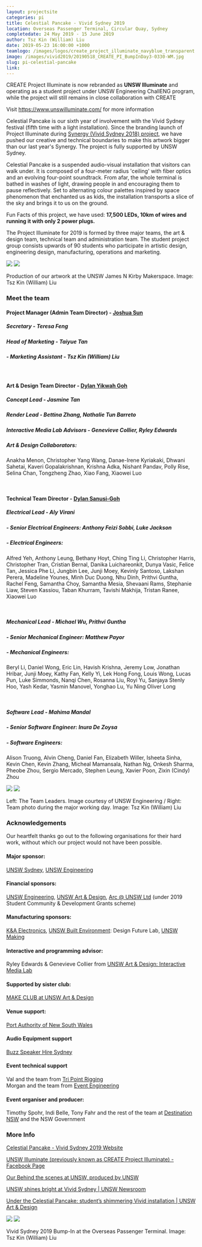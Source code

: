 ```yaml
---
layout: projectsite
categories: pi
title: Celestial Pancake - Vivid Sydney 2019
location: Overseas Passenger Terminal, Circular Quay, Sydney
completedate: 24 May 2019 - 15 June 2019
author: Tsz Kin (William) Liu
date: 2019-05-23 16:00:00 +1000
teamlogo: /images/logos/create_project_illuminate_navyblue_transparent.png
image: /images/vivid2019/20190518_CREATE_PI_BumpInDay3-0330-WM.jpg
slug: pi-celestial-pancake
link:
---
```

CREATE Project Illuminate is now rebranded as <b>UNSW Illuminate</b> and operating as a student project under UNSW Engineering ChallENG program, while the project will still remains in close collaboration with CREATE

Visit <a href="https://www.unswilluminate.com/" target="_blank">https://www.unswilluminate.com/</a> for more information

Celestial Pancake is our sixth year of involvement with the Vivid Sydney festival (fifth time with a light installation). Since the branding launch of Project Illuminate during <a href="{{'/projects/pi-synergy' | prepend: site.baseurl }}">Synergy (Vivid Sydney 2018) project</a>, we have pushed our creative and technical boundaries to make this artwork bigger than our last year's Synergy. The project is fully supported by UNSW Sydney.

Celestial Pancake is a suspended audio-visual installation that visitors can walk under. It is composed of a four-meter radius 'ceiling' with fiber optics and an evolving four-point soundtrack. From afar, the whole terminal is bathed in washes of light, drawing people in and encouraging them to pause reflectively. Set to alternating colour palettes inspired by space phenomenon that enchanted us as kids, the installation transports a slice of the sky and brings it to us on the ground.

Fun Facts of this project, we have used: <b>17,500 LEDs, 10km of wires and running it with only 2 power plugs.</b>

The Project Illuminate for 2019 is formed by three major teams, the art & design team, technical team and administration team. The student project group consists upwards of 90 students who participate in artistic design, engineering design, manufacturing, operations and marketing.

<img src="/images/vivid2019/20190512_CREATE_PI_JamesNKirby_Makerspace-0047-WM.jpg" class="contentimg">
<img src="/images/vivid2019/20190512_CREATE_PI_JamesNKirby_Makerspace-0117-WM.jpg" class="contentimg">

Production of our artwork at the UNSW James N Kirby Makerspace. Image: Tsz Kin (William) Liu

<h3>Meet the team</h3>

<h4>Project Manager (Admin Team Director) - <a href="{{'/team/JoshuaSun' | prepend: site.baseurl }}">Joshua Sun</a></h4>
<h5>Secretary - Teresa Feng</h5> 
<h5>Head of Marketing - Taiyue Tan</h5> 
<h5>- Marketing Assistant - Tsz Kin (William) Liu</h5>
<br>
<h4>Art & Design Team Director - <a href="{{'/team/DylanYikwahGoh' | prepend: site.baseurl }}">Dylan Yikwah Goh</a></h4>
<h5>Concept Lead - Jasmine Tan</h5>
<h5>Render Lead - Bettina Zhang, Nathalie Tun Barreto</h5> 
<h5>Interactive Media Lab Advisors - Genevieve Collier, Ryley Edwards</h5>
<h5>Art & Design Collaborators: </h5>
<p>Anakha Menon, Christopher Yang Wang, Danae-Irene Kyriakaki, Dhwani Sahetai, Kaveri Gopalakrishnan, Krishna Adka, Nishant Pandav, Polly Rise, Selina Chan, Tongzheng Zhao, Xiao Fang, Xiaowei Luo</p>
<br>
<h4>Technical Team Director - <a href="{{'/team/DylanSanusi-Goh' | prepend: site.baseurl }}">Dylan Sanusi-Goh</a></h4>
<h5>Electrical Lead - Aly Virani</h5>
<h5>- Senior Electrical Engineers: Anthony Feizi Sobbi, Luke Jackson</h5>
<h5>- Electrical Engineers:</h5>
<p>Alfred Yeh, Anthony Leung, Bethany Hoyt, Ching Ting Li, Christopher Harris, Christopher Tran, Cristian Bernal, Danika Luichareonkit, Dunya Vasic, Felice Tan, Jessica Phe Li, Jungbin Lee, Junji Moey, Kevinly Santoso, Lakshan Perera, Madeline Younes, Minh Duc Duong, Nhu Dinh, Prithvi Guntha, Rachel Feng, Samantha Choy, Samantha Mesia, Shevaani Rams, Stephanie Liaw, Steven Kassiou, Taban Khurram, Tavishi Makhija, Tristan Ranee, Xiaowei Luo</p> 
<br>
<h5>Mechanical Lead - Michael Wu, Prithvi Guntha</h5>
<h5>- Senior Mechanical Engineer: Matthew Payor</h5>
<h5>- Mechanical Engineers:</h5>
<p>Beryl Li, Daniel Wong, Eric Lin, Havish Krishna, Jeremy Low, Jonathan Hribar, Junji Moey, Kathy Fan, Kelly Yi, Lek Hong Fong, Louis Wong, Lucas Pun, Luke Simmonds, Nanqi Chen, Rosanna Liu, Royi Yu, Sanjaya Stenly Hoo, Yash Kedar, Yasmin Manovel, Yonghao Lu, Yu Ning Oliver Long</p>
<br>
<h5>Software Lead - Mahima Mandal</h5>
<h5>- Senior Software Engineer: Inura De Zoysa</h5>
<h5>- Software Engineers:</h5>
<p>Alison Truong, Alvin Cheng, Daniel Fan, Elizabeth Willer, Isheeta Sinha, Kevin Chen, Kevin Zhang, Micheal Mamansala, Nathan Ng, Onkesh Sharma, Pheobe Zhou, Sergio Mercado, Stephen Leung, Xavier Poon, Zixin (Cindy) Zhou</p>

<img src="/images/vivid2019/20190415_UNSWVividInstallationBuild_SCREEN-147.jpg" class="contentimg">
<img src="/images/vivid2019/20190415_CREATE_PI_Tyree-0080-WM.jpg" class="contentimg">

Left: The Team Leaders. Image courtesy of UNSW Engineering / Right: Team photo during the major working day. Image: Tsz Kin (William) Liu

<h3>Acknowledgements</h3>
Our heartfelt thanks go out to the following organisations for their hard work, without which our project would not have been possible.

<h4>Major sponsor:</h4>
<a href="https://www.unsw.edu.au" target="_blank">UNSW Sydney</a>, <a href="http://engineering.unsw.edu.au/" target="_blank">UNSW Engineering</a>
<h4>Financial sponsors:</h4>
<a href="http://engineering.unsw.edu.au/" target="_blank">UNSW Engineering</a>, <a href="http://artdesign.unsw.edu.au/" target="_blank">UNSW Art & Design</a>, <a href="https://www.arc.unsw.edu.au/" target="_blank">Arc @ UNSW Ltd</a> (under 2019 Student Community & Development Grants scheme)
<h4>Manufacturing sponsors:</h4>
<a href="https://kandaelectronics.com.au/" target="_blank">K&A Electronics</a>, <a href="https://www.be.unsw.edu.au/" target="_blank">UNSW Built Environment</a>: Design Future Lab, <a href="https://www.making.unsw.edu.au/" target="_blank">UNSW Making</a>
<h4>Interactive and programming advisor:</h4>
Ryley Edwards & Genevieve Collier from <a href="https://artdesign.unsw.edu.au/campus/interactive-media-lab" target="_blank">UNSW Art & Design: Interactive Media Lab</a>
<h4>Supported by sister club:</h4>
<a href="https://www.facebook.com/makeunswad/" target="_blank">MAKE CLUB at UNSW Art & Design</a>
<h4>Venue support:</h4>
<a href="https://www.portauthoritynsw.com.au/" target="_blank">Port Authority of New South Wales</a>
<h4>Audio Equipment support</h4>
<a href="buzzspeakerhiresydney.com.au/" target="_blank">Buzz Speaker Hire Sydney</a>
<h4>Event technical support</h4>
Val and the team from <a href="http://tripointrigging.com/" target="_blank">Tri Point Rigging</a><br>
Morgan and the team from <a href="https://www.eventengineering.com.au/" target="_blank">Event Engineering</a>
<h4>Event organiser and producer:</h4>
Timothy Spohr, Indi Belle, Tony Fahr and the rest of the team at <a href="https://www.destinationnsw.com.au/" target="_blank">Destination NSW</a> and the NSW Government



<h3>More Info</h3>
	
<p><a href="https://www.vividsydney.com/event/light/celestial-pancake" target="_blank">Celestial Pancake - Vivid Sydney 2019 Website</a></p>
<p><a href="https://www.facebook.com/unsw.illuminate/" target="_blank">UNSW Illuminate (previously known as CREATE Project Illuminate) - Facebook Page</a></p>
<p><a href="https://www.facebook.com/unsw/videos/616841378821977/" target="_blank">Our Behind the scenes at UNSW, produced by UNSW</a></p>
<p><a href="https://newsroom.unsw.edu.au/news/general/unsw-shines-bright-vivid-sydney" target="_blank">
UNSW shines bright at Vivid Sydney | UNSW Newsroom</a></p>
<p><a href="https://artdesign.unsw.edu.au/whats-on/news/under-celestial-pancake-student%E2%80%99s-shimmering-vivid-installation" target="_blank">
Under the Celestial Pancake: student’s shimmering Vivid installation | UNSW Art & Design</a></p>

<img src="/images/vivid2019/20190518_CREATE_PI_BumpInDay3-0330-WM.jpg" class="contentimg">
<img src="/images/vivid2019/20190520_CREATE_PI_BumpInDay5_ArtDesignSoftware-0039-WM.jpg" class="contentimg">

Vivid Sydney 2019 Bump-In at the Overseas Passenger Terminal. Image: Tsz Kin (William) Liu